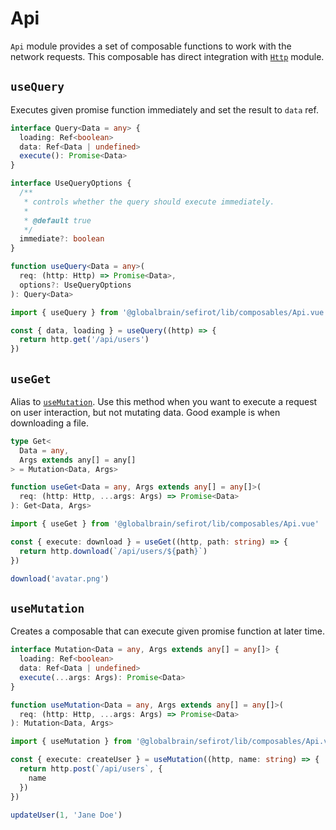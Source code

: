 # Api <Badge text="3.9.0" />

`Api` module provides a set of composable functions to work with the network requests. This composable has direct integration with [`Http`](./network-requests/http) module.

## `useQuery`

Executes given promise function immediately and set the result to `data` ref.

```ts
interface Query<Data = any> {
  loading: Ref<boolean>
  data: Ref<Data | undefined>
  execute(): Promise<Data>
}

interface UseQueryOptions {
  /**
   * controls whether the query should execute immediately.
   * 
   * @default true
   */
  immediate?: boolean
}

function useQuery<Data = any>(
  req: (http: Http) => Promise<Data>,
  options?: UseQueryOptions
): Query<Data>
```

```ts
import { useQuery } from '@globalbrain/sefirot/lib/composables/Api.vue'

const { data, loading } = useQuery((http) => {
  return http.get('/api/users')
})
```

## `useGet`

Alias to [`useMutation`](#usemutation). Use this method when you want to execute a request on user interaction, but not mutating data. Good example is when downloading a file.

```ts
type Get<
  Data = any,
  Args extends any[] = any[]
> = Mutation<Data, Args>

function useGet<Data = any, Args extends any[] = any[]>(
  req: (http: Http, ...args: Args) => Promise<Data>
): Get<Data, Args>
```

```ts
import { useGet } from '@globalbrain/sefirot/lib/composables/Api.vue'

const { execute: download } = useGet((http, path: string) => {
  return http.download(`/api/users/${path}`)
})

download('avatar.png')
```

## `useMutation`

Creates a composable that can execute given promise function at later time.

```ts
interface Mutation<Data = any, Args extends any[] = any[]> {
  loading: Ref<boolean>
  data: Ref<Data | undefined>
  execute(...args: Args): Promise<Data>
}

function useMutation<Data = any, Args extends any[] = any[]>(
  req: (http: Http, ...args: Args) => Promise<Data>
): Mutation<Data, Args>
```

```ts
import { useMutation } from '@globalbrain/sefirot/lib/composables/Api.vue'

const { execute: createUser } = useMutation((http, name: string) => {
  return http.post(`/api/users`, {
    name
  })
})

updateUser(1, 'Jane Doe')
```
